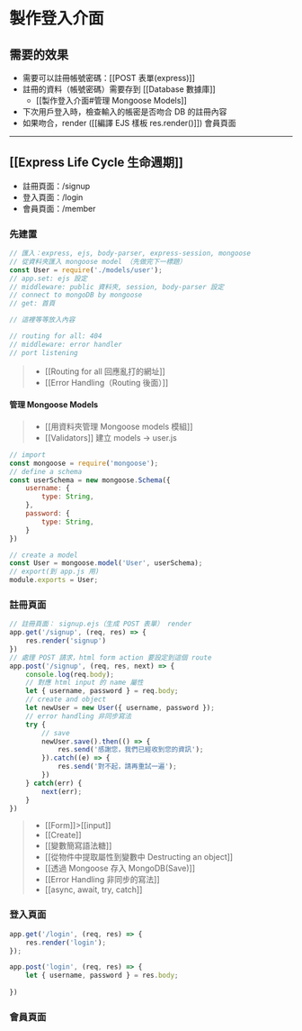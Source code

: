 # 製作登入介面
## 需要的效果
- 需要可以註冊帳號密碼：[[POST 表單(express)]]
- 註冊的資料（帳號密碼）需要存到 [[Database 數據庫]]
	- [[製作登入介面#管理 Mongoose Models]]
- 下次用戶登入時，檢查輸入的帳密是否吻合 DB 的註冊內容
- 如果吻合，render ([[編譯 EJS 樣板 res.render()]]) 會員頁面

---
## [[Express Life Cycle 生命週期]]
- 註冊頁面：/signup
- 登入頁面：/login
- 會員頁面：/member

### 先建置
```js
// 匯入：express, ejs, body-parser, express-session, mongoose
// 從資料夾匯入 mongoose model （先做完下一標題）
const User = require('./models/user');
// app.set: ejs 設定
// middleware: public 資料夾, session, body-parser 設定
// connect to mongoDB by mongoose
// get: 首頁

// 這裡等等放入內容

// routing for all: 404
// middleware: error handler
// port listening
```
>- [[Routing for all 回應亂打的網址]]
>- [[Error Handling（Routing 後面）]]

#### 管理 Mongoose Models
>- [[用資料夾管理 Mongoose models 模組]]
>- [[Validators]]
建立 models -> user.js
```js
// import
const mongoose = require('mongoose');
// define a schema
const userSchema = new mongoose.Schema({
	username: {
		type: String,
	},
	password: {
		type: String,
	}
})

// create a model
const User = mongoose.model('User', userSchema);
// export(到 app.js 用)
module.exports = User;
```

### 註冊頁面
```js
// 註冊頁面： signup.ejs（生成 POST 表單） render
app.get('/signup', (req, res) => {
	res.render('signup')
})
// 處理 POST 請求，html form action 要設定到這個 route
app.post('/signup', (req, res, next) => {
	console.log(req.body);
	// 對應 html input 的 name 屬性
	let { username, password } = req.body;
	// create and object
	let newUser = new User({ username, password });
	// error handling 非同步寫法
	try {
		// save
		newUser.save().then(() => {
			res.send('感謝您，我們已經收到您的資訊');
		}).catch((e) => {
			res.send('對不起，請再重試一遍');
		})
	} catch(err) {
		next(err);
	}
})
```
>- [[Form]]>[[input]]
>- [[Create]]
>- [[變數簡寫語法糖]]
>- [[從物件中提取屬性到變數中 Destructing an object]]
>- [[透過 Mongoose 存入 MongoDB(Save)]]
>- [[Error Handling 非同步的寫法]]
>- [[async, await, try, catch]]

### 登入頁面
```js
app.get('/login', (req, res) => {
	res.render('login');
});

app.post('login', (req, res) => {
	let { username, password } = res.body;
	
})
```
### 會員頁面